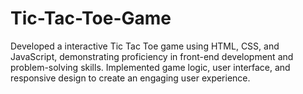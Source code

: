 # Tic-Tac-Toe-Game
 Developed a interactive Tic Tac Toe game using HTML, CSS, and  JavaScript, demonstrating proficiency in front-end development and problem-solving  skills. Implemented game logic, user interface, and responsive design to create an  engaging user experience.
